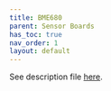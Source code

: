 ```yaml
---
title: BME680
parent: Sensor Boards
has_toc: true
nav_order: 1
layout: default
---
```


See description file [here](https://github.com/dramco-iwast/sensor-description-files/blob/master/BME680.yaml).
